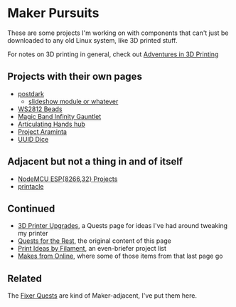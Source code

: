 # Maker Pursuits

These are some projects I'm working on with components that can't just be downloaded to any old Linux system, like 3D printed stuff.

For notes on 3D printing in general, check out [Adventures in 3D Printing][A3DP]

[A3DP]: a3e30d39-0949-4226-87ec-aa5d1b775b05.md

## Projects with their own pages

- [postdark][]
  - [slideshow module or whatever][postrs]
- [WS2812 Beads][necklace]
- [Magic Band Infinity Gauntlet][MBIG]
- [Articulating Hands hub][hands]
- [Project Araminta][]
- [UUID Dice][]

[postdark]: f83f237b-3d81-4e2b-85d1-4686cb1f2e49.md
[postrs]: 6a9b637f-17b4-45e4-92ac-ae7161894b8f.md
[necklace]: 6dc617ce-7fc0-4c57-937e-2656af78f664.md
[MBIG]: 1647ef1d-19ba-4367-96cf-ef5bfc3a857b.md
[hands]: ae243a39-d980-4268-93f7-1919af519b46.md
[Project Araminta]: 1117c481-fcca-4869-9f31-ca43a5123158.md
[UUID Dice]: 5075bbef-356b-4022-910b-53fae7382803.md

## Adjacent but not a thing in and of itself

- [NodeMCU ESP{8266,32} Projects](be8ef21f-ea6e-4f96-8b87-9a54694fb29f.md)
- [printacle](d984a489-8c56-4665-a106-d6b4909319c8.md)

## Continued

- [3D Printer Upgrades][], a Quests page for ideas I've had around tweaking my printer
- [Quests for the Rest][], the original content of this page
- [Print Ideas by Filament][PIbF], an even-briefer project list
- [Makes from Online][], where some of those items from that last page go

[3D Printer Upgrades]: 0b49c0ed-b327-4005-879e-59762d3af2b5.md
[Quests for the Rest]: 7b7873d1-bf91-4a25-82e2-78d533ecc099.md
[PIbF]: 3285bdd0-8bbb-4e31-9ade-3a0674d7ab1e.md
[Makes from Online]: d59c0c38-fc87-4ef2-82b5-715f58add1cc.md

## Related

The [Fixer Quests][] are kind of Maker-adjacent, I've put them here.

[Fixer Quests]: 33bcb20b-5d20-42e5-8eba-15541882e48a.md
